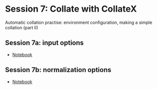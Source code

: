 # Session 7: Collate with CollateX
Automatic collation practise: environment configuration, making a simple collation (part II)

## Session 7a: input options
- [Notebook](https://github.com/automaticCollationLausanne2020/Materials/blob/master/session7/Session07_CollateXInputFormats.ipynb)

## Session 7b: normalization options
- [Notebook](Session07b_Normalization.ipynb)
